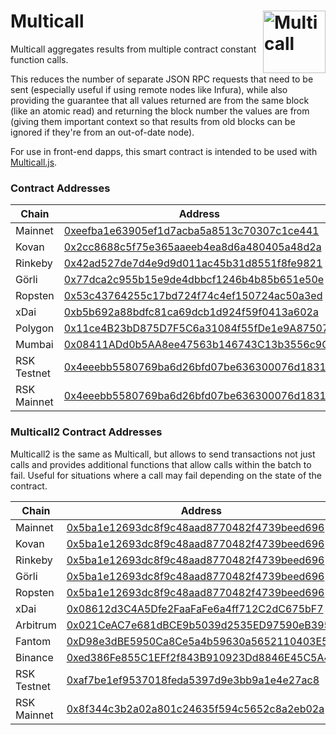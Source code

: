 # Multicall <img width="100" align="right" alt="Multicall" src="https://user-images.githubusercontent.com/304108/55666937-320cb180-5888-11e9-907b-48ba66150523.png" />

Multicall aggregates results from multiple contract constant function calls.

This reduces the number of separate JSON RPC requests that need to be sent
(especially useful if using remote nodes like Infura), while also providing the
guarantee that all values returned are from the same block (like an atomic read)
and returning the block number the values are from (giving them important
context so that results from old blocks can be ignored if they're from an
out-of-date node).

For use in front-end dapps, this smart contract is intended to be used with
[Multicall.js](https://github.com/makerdao/multicall.js).

### Contract Addresses
| Chain   | Address |
| ------- | ------- |
| Mainnet | [0xeefba1e63905ef1d7acba5a8513c70307c1ce441](https://etherscan.io/address/0xeefba1e63905ef1d7acba5a8513c70307c1ce441#contracts) |
| Kovan   | [0x2cc8688c5f75e365aaeeb4ea8d6a480405a48d2a](https://kovan.etherscan.io/address/0x2cc8688c5f75e365aaeeb4ea8d6a480405a48d2a#contracts) |
| Rinkeby | [0x42ad527de7d4e9d9d011ac45b31d8551f8fe9821](https://rinkeby.etherscan.io/address/0x42ad527de7d4e9d9d011ac45b31d8551f8fe9821#contracts) |
| Görli   | [0x77dca2c955b15e9de4dbbcf1246b4b85b651e50e](https://goerli.etherscan.io/address/0x77dca2c955b15e9de4dbbcf1246b4b85b651e50e#contracts) |
| Ropsten | [0x53c43764255c17bd724f74c4ef150724ac50a3ed](https://ropsten.etherscan.io/address/0x53c43764255c17bd724f74c4ef150724ac50a3ed#code) |
| xDai    | [0xb5b692a88bdfc81ca69dcb1d924f59f0413a602a](https://blockscout.com/poa/dai/address/0xb5b692a88bdfc81ca69dcb1d924f59f0413a602a) |
| Polygon | [0x11ce4B23bD875D7F5C6a31084f55fDe1e9A87507](https://explorer-mainnet.maticvigil.com/address/0x11ce4B23bD875D7F5C6a31084f55fDe1e9A87507/contracts)
| Mumbai  | [0x08411ADd0b5AA8ee47563b146743C13b3556c9Cc](https://explorer-mumbai.maticvigil.com/address/0x08411ADd0b5AA8ee47563b146743C13b3556c9Cc/transactions)
| RSK Testnet   | [0x4eeebb5580769ba6d26bfd07be636300076d1831](https://explorer.testnet.rsk.co/address/0x4eeebb5580769ba6d26bfd07be636300076d1831) |
| RSK Mainnet   | [0x4eeebb5580769ba6d26bfd07be636300076d1831](https://explorer.rsk.co/address/0x4eeebb5580769ba6d26bfd07be636300076d1831) |


### Multicall2 Contract Addresses
Multicall2 is the same as Multicall, but allows to send transactions not just calls and provides additional functions that allow calls within the batch to fail. Useful for situations where a call may fail depending on the state of the contract.

| Chain   | Address |
| ------- | ------- |
| Mainnet | [0x5ba1e12693dc8f9c48aad8770482f4739beed696](https://etherscan.io/address/0x5ba1e12693dc8f9c48aad8770482f4739beed696#contracts) |
| Kovan   | [0x5ba1e12693dc8f9c48aad8770482f4739beed696](https://kovan.etherscan.io/address/0x5ba1e12693dc8f9c48aad8770482f4739beed696#contracts) |
| Rinkeby | [0x5ba1e12693dc8f9c48aad8770482f4739beed696](https://rinkeby.etherscan.io/address/0x5ba1e12693dc8f9c48aad8770482f4739beed696#contracts) |
| Görli   | [0x5ba1e12693dc8f9c48aad8770482f4739beed696](https://goerli.etherscan.io/address/0x5ba1e12693dc8f9c48aad8770482f4739beed696#contracts) |
| Ropsten | [0x5ba1e12693dc8f9c48aad8770482f4739beed696](https://ropsten.etherscan.io/address/0x5ba1e12693dc8f9c48aad8770482f4739beed696#code) |
| xDai | [0x08612d3C4A5Dfe2FaaFaFe6a4ff712C2dC675bF7](https://blockscout.com/xdai/mainnet/address/0x08612d3C4A5Dfe2FaaFaFe6a4ff712C2dC675bF7/contracts) |
| Arbitrum | [0x021CeAC7e681dBCE9b5039d2535ED97590eB395c](https://arbiscan.io/address/0x021CeAC7e681dBCE9b5039d2535ED97590eB395c)
| Fantom | [0xD98e3dBE5950Ca8Ce5a4b59630a5652110403E5c](https://ftmscan.com/address/0xD98e3dBE5950Ca8Ce5a4b59630a5652110403E5c)
| Binance | [0xed386Fe855C1EFf2f843B910923Dd8846E45C5A4](https://bscscan.com/address/0xed386Fe855C1EFf2f843B910923Dd8846E45C5A4#code)
| RSK Testnet   | [0xaf7be1ef9537018feda5397d9e3bb9a1e4e27ac8](https://explorer.testnet.rsk.co/address/0xaf7be1ef9537018feda5397d9e3bb9a1e4e27ac8) |
| RSK Mainnet   | [0x8f344c3b2a02a801c24635f594c5652c8a2eb02a](https://explorer.rsk.co/address/0x8f344c3b2a02a801c24635f594c5652c8a2eb02a) |
